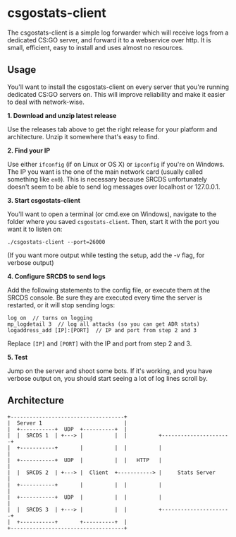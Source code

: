 csgostats-client
================
The csgostats-client is a simple log forwarder which will receive logs from a dedicated CS:GO server, and forward it to a webservice over http. It is small, efficient, easy to install and uses almost no resources.

Usage
-----
You'll want to install the csgostats-client on every server that you're running dedicated CS:GO servers on. This will improve reliability and make it easier to deal with network-wise.

**1. Download and unzip latest release**

Use the releases tab above to get the right release for your platform and architecture. Unzip it somewhere that's easy to find.

**2. Find your IP**

Use either `ifconfig` (if on Linux or OS X) or `ipconfig` if you're on Windows. The IP you want is the one of the main network card (usually called something like `en0`). This is necessary because SRCDS unfortunately doesn't seem to be able to send log messages over localhost or 127.0.0.1.

**3. Start csgostats-client**

You'll want to open a terminal (or cmd.exe on Windows), navigate to the folder where you saved `csgostats-client`. Then, start it with the port you want it to listen on:
```
./csgostats-client --port=26000
```
(If you want more output while testing the setup, add the -v flag, for verbose output)

**4. Configure SRCDS to send logs**

Add the following statements to the config file, or execute them at the SRCDS console. Be sure they are executed every time the server is restarted, or it will stop sending logs:
```
log on  // turns on logging
mp_logdetail 3  // log all attacks (so you can get ADR stats)
logaddress_add [IP]:[PORT]  // IP and port from step 2 and 3
```
Replace `[IP]` and `[PORT]` with the IP and port from step 2 and 3.

**5. Test**

Jump on the server and shoot some bots. If it's working, and you have verbose output on, you should start seeing a lot of log lines scroll by.


Architecture
------------
```
+------------------------------------+
|  Server 1                          |
|  +-----------+  UDP  +----------+  |
|  |  SRCDS 1  | +---> |          |  |          +----------------------+
|  +-----------+       |          |  |          |                      |
|  +-----------+  UDP  |          |  |   HTTP   |                      |
|  |  SRCDS 2  | +---> |  Client  +-----------> |     Stats Server     |
|  +-----------+       |          |  |          |                      |
|  +-----------+  UDP  |          |  |          |                      |
|  |  SRCDS 3  | +---> |          |  |          +----------------------+
|  +-----------+       +----------+  |
+------------------------------------+
```

